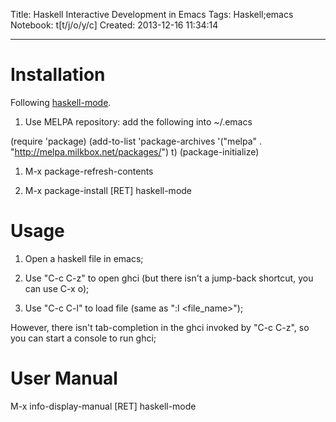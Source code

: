 Title: Haskell Interactive Development in Emacs
Tags: Haskell;emacs
Notebook: t[t/j/o/y/c]
Created: 2013-12-16 11:34:14

------

# Installation

 

Following [haskell-mode](https://github.com/haskell/haskell-mode).

 

1. Use MELPA repository: add the following into ~/.emacs

 

 (require 'package) 
 (add-to-list 'package-archives 
    '("melpa" . "http://melpa.milkbox.net/packages/") t) 
 (package-initialize)

 

1. M-x package-refresh-contents

 

1. M-x package-install [RET] haskell-mode

 

# Usage

 

1. Open a haskell file in emacs;

 

1. Use "C-c C-z" to open ghci (but there isn't a jump-back shortcut, you can use C-x o);

 

1. Use "C-c C-l" to load file (same as ":l <file_name>");

 

However, there isn't tab-completion in the ghci invoked by "C-c C-z", so you can start a console to run ghci;

 

# User Manual

 

M-x info-display-manual [RET] haskell-mode